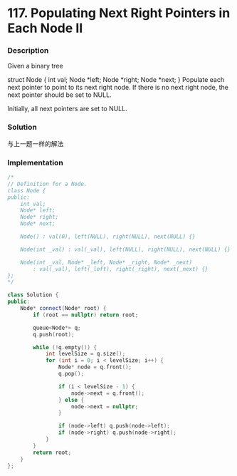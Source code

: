 # 117. Populating Next Right Pointers in Each Node II

### Description

Given a binary tree

struct Node {
  int val;
  Node *left;
  Node *right;
  Node *next;
}
Populate each next pointer to point to its next right node. If there is no next right node, the next pointer should be set to NULL.

Initially, all next pointers are set to NULL.

### Solution

与上一题一样的解法

### Implementation

```c++
/*
// Definition for a Node.
class Node {
public:
    int val;
    Node* left;
    Node* right;
    Node* next;

    Node() : val(0), left(NULL), right(NULL), next(NULL) {}

    Node(int _val) : val(_val), left(NULL), right(NULL), next(NULL) {}

    Node(int _val, Node* _left, Node* _right, Node* _next)
        : val(_val), left(_left), right(_right), next(_next) {}
};
*/

class Solution {
public:
    Node* connect(Node* root) {
        if (root == nullptr) return root;

        queue<Node*> q;
        q.push(root);

        while (!q.empty()) {
            int levelSize = q.size();
            for (int i = 0; i < levelSize; i++) {
                Node* node = q.front();
                q.pop();

                if (i < levelSize - 1) {
                    node->next = q.front();
                } else {
                    node->next = nullptr;
                }

                if (node->left) q.push(node->left);
                if (node->right) q.push(node->right);
            }
        }
        return root;
    }
};
```